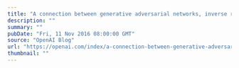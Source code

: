 ```yaml
---
title: "A connection between generative adversarial networks, inverse reinforcement learning, and energy-based models"
description: ""
summary: ""
pubDate: "Fri, 11 Nov 2016 08:00:00 GMT"
source: "OpenAI Blog"
url: "https://openai.com/index/a-connection-between-generative-adversarial-networks-inverse-reinforcement-learning-and-energy-based-models"
thumbnail: ""
---
```


